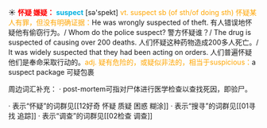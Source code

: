 ☀ <font color="red">**怀疑 嫌疑：**</font>
<font color="sky blue">**suspect**</font> [sə'spekt] 
<font color="orange">vt. suspect sb (of sth/of doing sth) 怀疑某人有罪，但没有明确证据：</font>He was wrongly suspected of theft. 有人错误地怀疑他有偷窃行为。/ Whom do the police suspect? 警方怀疑谁？/ The drug is suspected of causing over 200 deaths. 人们怀疑这种药物造成200多人死亡。/ It was widely suspected that they had been acting on orders. 人们普遍怀疑他们是奉命采取行动的。<font color="orange">adj. 疑有危险的，或疑似非法的，相当于suspicious：</font>a suspect package 可疑包裹

周边词汇补充：
· post-mortem可指对尸体进行医学检查以查找死因，即验尸。

· 表示“怀疑”的词群见[[12好奇 怀疑 质疑 困惑 糊涂]]
· 表示“搜寻”的词群见[[01寻找 追踪]]
· 表示“调查”的词群见[[02检查 调查]]
